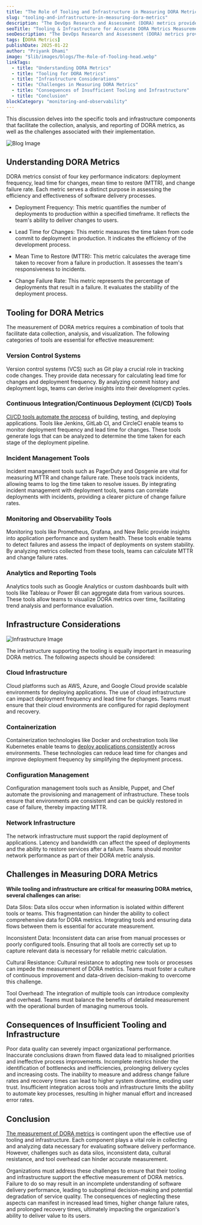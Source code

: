 ```yaml
---
title: "The Role of Tooling and Infrastructure in Measuring DORA Metrics"
slug: "tooling-and-infrastructure-in-measuring-dora-metrics"
description: "The DevOps Research and Assessment (DORA) metrics provide a framework for evaluating the performance of software delivery and operational capabilities. This document explores the significance of tooling and infrastructure in accurately measuring DORA metrics, focusing on the technical aspects and implications of these measurements."
seoTitle: "Tooling & Infrastructure for Accurate DORA Metrics Measurement | Improwised Tech"
seoDescription: "The DevOps Research and Assessment (DORA) metrics provide a framework for evaluating the performance of software delivery and operational capabilities."
tags: [DORA Metrics]
publishDate: 2025-01-22
author: "Priyank Dhami"
image: "$lib/images/blogs/The-Role-of-Tooling-head.webp"
linkTags:
  - title: "Understanding DORA Metrics"
  - title: "Tooling for DORA Metrics"
  - title: "Infrastructure Considerations"
  - title: "Challenges in Measuring DORA Metrics"
  - title: "Consequences of Insufficient Tooling and Infrastructure"
  - title: "Conclusion"
blockCategory: "monitoring-and-observability"
---
```


This discussion delves into the specific tools and infrastructure components that facilitate the collection, analysis, and reporting of DORA metrics, as well as the challenges associated with their implementation.

![Blog Image]($lib/images/blogs/The-Role-of-Tooling-body.webp)

## Understanding DORA Metrics

DORA metrics consist of four key performance indicators: deployment frequency, lead time for changes, mean time to restore (MTTR), and change failure rate. Each metric serves a distinct purpose in assessing the efficiency and effectiveness of software delivery processes.

* Deployment Frequency: This metric quantifies the number of deployments to production within a specified timeframe. It reflects the team's ability to deliver changes to users.

* Lead Time for Changes: This metric measures the time taken from code commit to deployment in production. It indicates the efficiency of the development process.

* Mean Time to Restore (MTTR): This metric calculates the average time taken to recover from a failure in production. It assesses the team's responsiveness to incidents.

* Change Failure Rate: This metric represents the percentage of deployments that result in a failure. It evaluates the stability of the deployment process.

## Tooling for DORA Metrics

The measurement of DORA metrics requires a combination of tools that facilitate data collection, analysis, and visualization. The following categories of tools are essential for effective measurement:

### Version Control Systems

Version control systems (VCS) such as Git play a crucial role in tracking code changes. They provide data necessary for calculating lead time for changes and deployment frequency. By analyzing commit history and deployment logs, teams can derive insights into their development cycles.

### Continuous Integration/Continuous Deployment (CI/CD) Tools

[CI/CD tools automate the process](/blog/ci-isn-t-just-for-dev-ops/) of building, testing, and deploying applications. Tools like Jenkins, GitLab CI, and CircleCI enable teams to monitor deployment frequency and lead time for changes. These tools generate logs that can be analyzed to determine the time taken for each stage of the deployment pipeline.

### Incident Management Tools

Incident management tools such as PagerDuty and Opsgenie are vital for measuring MTTR and change failure rate. These tools track incidents, allowing teams to log the time taken to resolve issues. By integrating incident management with deployment tools, teams can correlate deployments with incidents, providing a clearer picture of change failure rates.

### Monitoring and Observability Tools

Monitoring tools like Prometheus, Grafana, and New Relic provide insights into application performance and system health. These tools enable teams to detect failures and assess the impact of deployments on system stability. By analyzing metrics collected from these tools, teams can calculate MTTR and change failure rates.

### Analytics and Reporting Tools

Analytics tools such as Google Analytics or custom dashboards built with tools like Tableau or Power BI can aggregate data from various sources. These tools allow teams to visualize DORA metrics over time, facilitating trend analysis and performance evaluation.

## Infrastructure Considerations

![Infrastructure Image]($lib/images/blogs/The-Role-of-Tooling-body2.webp)

The infrastructure supporting the tooling is equally important in measuring DORA metrics. The following aspects should be considered:

### Cloud Infrastructure

Cloud platforms such as AWS, Azure, and Google Cloud provide scalable environments for deploying applications. The use of cloud infrastructure can impact deployment frequency and lead time for changes. Teams must ensure that their cloud environments are configured for rapid deployment and recovery.

### Containerization

Containerization technologies like Docker and orchestration tools like Kubernetes enable teams to [deploy applications consistently](/blog/comparing-open-application-model/) across environments. These technologies can reduce lead time for changes and improve deployment frequency by simplifying the deployment process.

### Configuration Management

Configuration management tools such as Ansible, Puppet, and Chef automate the provisioning and management of infrastructure. These tools ensure that environments are consistent and can be quickly restored in case of failure, thereby impacting MTTR.

### Network Infrastructure

The network infrastructure must support the rapid deployment of applications. Latency and bandwidth can affect the speed of deployments and the ability to restore services after a failure. Teams should monitor network performance as part of their DORA metric analysis.

## Challenges in Measuring DORA Metrics

**While tooling and infrastructure are critical for measuring DORA metrics, several challenges can arise:**

Data Silos: Data silos occur when information is isolated within different tools or teams. This fragmentation can hinder the ability to collect comprehensive data for DORA metrics. Integrating tools and ensuring data flows between them is essential for accurate measurement.

Inconsistent Data: Inconsistent data can arise from manual processes or poorly configured tools. Ensuring that all tools are correctly set up to capture relevant data is necessary for reliable metric calculation.

Cultural Resistance: Cultural resistance to adopting new tools or processes can impede the measurement of DORA metrics. Teams must foster a culture of continuous improvement and data-driven decision-making to overcome this challenge.

Tool Overhead: The integration of multiple tools can introduce complexity and overhead. Teams must balance the benefits of detailed measurement with the operational burden of managing numerous tools.

## Consequences of Insufficient Tooling and Infrastructure

Poor data quality can severely impact organizational performance. Inaccurate conclusions drawn from flawed data lead to misaligned priorities and ineffective process improvements. Incomplete metrics hinder the identification of bottlenecks and inefficiencies, prolonging delivery cycles and increasing costs. The inability to measure and address change failure rates and recovery times can lead to higher system downtime, eroding user trust. Insufficient integration across tools and infrastructure limits the ability to automate key processes, resulting in higher manual effort and increased error rates.

## Conclusion

[The measurement of DORA metrics](/blog/balancing-dora-metrics-with-broader-goals/) is contingent upon the effective use of tooling and infrastructure. Each component plays a vital role in collecting and analyzing data necessary for evaluating software delivery performance. However, challenges such as data silos, inconsistent data, cultural resistance, and tool overhead can hinder accurate measurement.

Organizations must address these challenges to ensure that their tooling and infrastructure support the effective measurement of DORA metrics. Failure to do so may result in an incomplete understanding of software delivery performance, leading to suboptimal decision-making and potential degradation of service quality. The consequences of neglecting these aspects can manifest in increased lead times, higher change failure rates, and prolonged recovery times, ultimately impacting the organization's ability to deliver value to its users.
